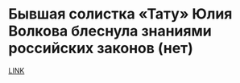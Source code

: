 # Бывшая солистка «Тату» Юлия Волкова блеснула знаниями российских законов (нет)



[LINK](https://varlamov.ru/4283007.html)
